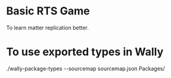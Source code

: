 # Basic RTS Game

To learn matter replication better.

# To use exported types in Wally
./wally-package-types --sourcemap sourcemap.json Packages/